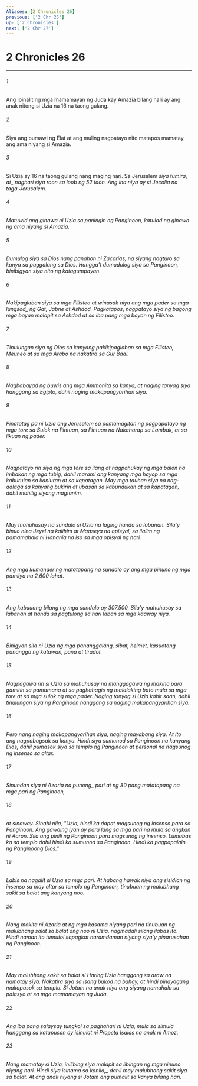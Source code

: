 ```yaml
---
Aliases: [2 Chronicles 26]
previous: ['2 Chr 25']
up: ['2 Chronicles']
next: ['2 Chr 27']
---
```

# 2 Chronicles 26

***






















###### 1 










Ang ipinalit ng mga mamamayan ng Juda kay Amazia bilang hari ay ang anak nitong si Uzia na 16 na taong gulang. 





















###### 2 










Siya ang bumawi ng Elat at ang muling nagpatayo nito matapos mamatay ang ama niyang si Amazia. 





















###### 3 










Si Uzia ay 16 na taong gulang nang maging hari. Sa Jerusalem <i class="trans-change">siya tumira, at_ naghari siya roon sa loob ng 52 taon. Ang ina niya ay si Jecolia na taga-Jerusalem. 





















###### 4 










Matuwid ang ginawa ni Uzia sa paningin ng Panginoon, katulad ng ginawa ng ama niyang si Amazia. 





















###### 5 










Dumulog siya sa Dios nang panahon ni Zacarias, na siyang nagturo sa kanya sa paggalang sa Dios. Hanggaʼt dumudulog siya sa Panginoon, binibigyan siya nito ng katagumpayan. 





















###### 6 










Nakipaglaban siya sa mga Filisteo at winasak niya ang mga pader <i class="trans-change">sa mga lungsod_ ng Gat, Jabne at Ashdod. Pagkatapos, nagpatayo siya ng bagong mga bayan malapit sa Ashdod at sa iba pang mga bayan ng Filisteo. 





















###### 7 










Tinulungan siya ng Dios sa kanyang pakikipaglaban sa mga Filisteo, Meuneo at sa mga Arabo na nakatira sa Gur Baal. 





















###### 8 










Nagbabayad ng buwis ang mga Ammonita sa kanya, at naging tanyag siya hanggang sa Egipto, dahil naging makapangyarihan siya. 





















###### 9 










Pinatatag pa ni Uzia ang Jerusalem sa pamamagitan ng pagpapatayo ng mga tore sa Sulok na Pintuan, sa Pintuan na Nakaharap sa Lambak, at sa likuan ng pader. 





















###### 10 










Nagpatayo rin siya ng mga tore sa ilang at nagpahukay ng mga balon na imbakan ng mga tubig, dahil marami ang kanyang mga hayop sa mga kaburulan sa kanluran at sa kapatagan. May mga tauhan siya na nag-aalaga sa kanyang bukirin at ubasan sa kabundukan at sa kapatagan, dahil mahilig siyang magtanim. 





















###### 11 










May mahuhusay na sundalo si Uzia na laging handa sa labanan. Silaʼy binuo nina Jeyel na kalihim at Maaseya na opisyal, sa ilalim ng pamamahala ni Hanania na isa sa mga opisyal ng hari. 





















###### 12 










Ang mga kumander ng matatapang na sundalo ay ang mga pinuno ng mga pamilya na 2,600 lahat. 





















###### 13 










Ang kabuuang bilang ng mga sundalo ay 307,500. Silaʼy mahuhusay sa labanan at handa sa pagtulong sa hari laban sa mga kaaway niya. 





















###### 14 










Binigyan sila ni Uzia ng mga pananggalang, sibat, helmet, kasuotang panangga ng katawan, pana at tirador. 





















###### 15 










Nagpagawa rin si Uzia sa mahuhusay na manggagawa ng makina para gamitin sa pamamana at sa paghahagis ng malalaking bato mula sa mga tore at sa mga sulok ng mga pader. Naging tanyag si Uzia kahit saan, dahil tinulungan siya ng Panginoon hanggang sa naging makapangyarihan siya. 





















###### 16 










Pero nang naging makapangyarihan siya, naging mayabang siya. At ito ang nagpabagsak sa kanya. Hindi siya sumunod sa Panginoon na kanyang Dios, dahil pumasok siya sa templo ng Panginoon at personal na nagsunog ng insenso sa altar. 





















###### 17 










Sinundan siya ni Azaria na <i class="trans-change">punong_ pari at ng 80 pang matatapang na mga pari ng Panginoon, 





















###### 18 










at sinaway. Sinabi nila, "Uzia, hindi ka dapat magsunog ng insenso para sa Panginoon. Ang gawaing iyan ay para lang sa mga pari na mula sa angkan ni Aaron. Sila ang pinili ng Panginoon para magsunog ng insenso. Lumabas ka sa templo dahil hindi ka sumunod sa Panginoon. Hindi ka pagpapalain ng Panginoong Dios." 





















###### 19 










Labis na nagalit si Uzia sa mga pari. At habang hawak niya ang sisidlan ng insenso sa may altar sa templo ng Panginoon, tinubuan ng malubhang sakit sa balat ang kanyang noo. 





















###### 20 










Nang makita ni Azaria at ng mga kasama niyang pari na tinubuan ng malubhang sakit sa balat ang noo ni Uzia, nagmadali silang ilabas ito. Hindi naman ito tumutol sapagkat naramdaman niyang siyaʼy pinarusahan ng Panginoon. 





















###### 21 










May malubhang sakit sa balat si Haring Uzia hanggang sa araw na namatay siya. Nakatira siya sa isang bukod na bahay, at hindi pinayagang makapasok sa templo. Si Jotam na anak niya ang siyang namahala sa palasyo at sa mga mamamayan ng Juda. 





















###### 22 










Ang iba pang salaysay tungkol sa paghahari ni Uzia, mula sa simula hanggang sa katapusan ay isinulat ni Propeta Isaias na anak ni Amoz. 





















###### 23 










Nang mamatay si Uzia, inilibing siya malapit sa libingan ng mga ninuno niyang hari. <i class="trans-change">Hindi siya isinama sa kanila,_ dahil may malubhang sakit siya sa balat. At ang anak niyang si Jotam ang pumalit sa kanya bilang hari.

